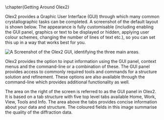 \chapter{Getting Around Olex2}

Olex2 provides a Graphic User Interface (GUI) through which many common crystallographic tasks can be completed. A screenshot of the default layout is shown below. The appearance is fully customisable (including enabling the GUI panel, graphics or text to be displayed or hidden, applying user colour schemes, changing the number of lines of text etc.), so you can set this up in a way that works best for you.

![A Screenshot of the Olex2 GUI, identifying the three main areas.](/images/gui_overlay.png)

Olex2 provides the option to input information using the GUI panel, context menus and the command-line or a combination of these. The GUI panel provides access to commonly required tools and commands for a structure solution and refinement. These options are also available through the command-line which provides additional functionality as well.

The area on the right of the screen is referred to as the GUI panel in Olex2. It is based on a tab structure with five top level tabs available Home, Work, View, Tools and Info. The area above the tabs provides concise information about your data and structure. The coloured fields in this image summarise the quality of the diffraction data.
